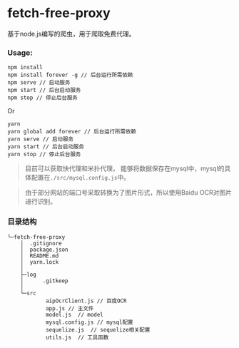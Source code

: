# fetch-free-proxy
基于node.js编写的爬虫，用于爬取免费代理。

### Usage:

```
npm install
npm install forever -g // 后台运行所需依赖
npm serve // 启动服务
npm start // 后台启动服务
npm stop // 停止后台服务
```
Or
```
yarn
yarn global add forever // 后台运行所需依赖
yarn serve // 启动服务
yarn start // 后台启动服务
yarn stop // 停止后台服务
```

> 目前可以获取快代理和米扑代理， 能够将数据保存在mysql中，mysql的具体配置在`./src/mysql.config.js`中。

>  由于部分网站的端口号采取转换为了图片形式，所以使用Baidu OCR对图片进行识别。

### 目录结构
```
└─fetch-free-proxy
    │  .gitignore
    │  package.json
    │  README.md
    │  yarn.lock
    │
    ├─log
    │      .gitkeep
    │
    └─src
            aipOcrClient.js // 百度OCR
            app.js // 主文件
            model.js  // model
            mysql.config.js // mysql配置
            sequelize.js  // sequelize相关配置
            utils.js  // 工具函数
```